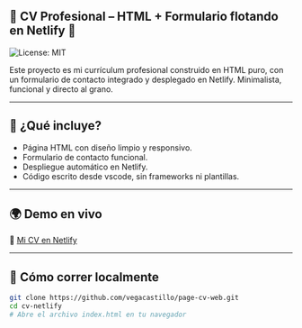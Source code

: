 ## 💼 CV Profesional – HTML + Formulario flotando en Netlify 🎈
![License: MIT](https://img.shields.io/badge/License-MIT-magenta.svg)

Este proyecto es mi currículum profesional construido en HTML puro, con un formulario de contacto integrado y desplegado en Netlify. 
Minimalista, funcional y directo al grano.

---

## 🧠 ¿Qué incluye?

- Página HTML con diseño limpio y responsivo.
- Formulario de contacto funcional.
- Despliegue automático en Netlify.
- Código escrito desde vscode, sin frameworks ni plantillas.

---

## 🌍 Demo en vivo

🔗 [Mi CV en Netlify](https://cv-vegacastillo.netlify.app)

---

## 🚀 Cómo correr localmente

```bash
git clone https://github.com/vegacastillo/page-cv-web.git
cd cv-netlify
# Abre el archivo index.html en tu navegador
